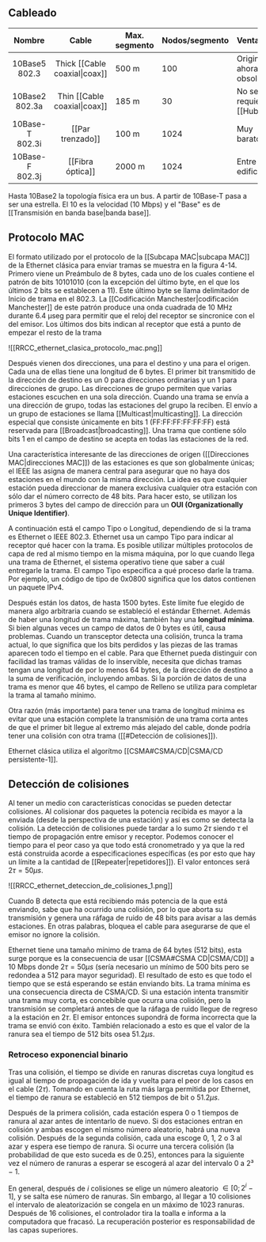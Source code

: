 ## Cableado
|        Nombre        |             Cable             | Max. segmento | Nodos/segmento | Ventajas                 |
|:--------------------:|:-----------------------------:| ------------- | -------------- | ------------------------ |
|  10Base5 <br> 802.3  | Thick [[Cable coaxial\|coax]] | 500 m         | 100            | Original, ahora obsoleta |
| 10Base2 <br> 802.3a  | Thin [[Cable coaxial\|coax]]  | 185 m         | 30             | No se requiere [[Hub]]   |
| 10Base-T <br> 802.3i |       [[Par trenzado]]        | 100 m         | 1024           | Muy barato               |
| 10Base-F <br> 802.3j |       [[Fibra óptica]]        | 2000 m        | 1024           | Entre edificios          |

Hasta 10Base2 la topología física era un bus. A partir de 10Base-T pasa a ser una estrella. El 10 es la velocidad (10 Mbps) y el "Base" es de [[Transmisión en banda base|banda base]].

## Protocolo MAC
El formato utilizado por el protocolo de la [[Subcapa MAC|subcapa MAC]] de la Ethernet clásica para enviar tramas se muestra en la figura 4-14. Primero viene un Preámbulo de 8 bytes, cada uno de los cuales contiene el patrón de bits 10101010 (con la excepción del último byte, en el que los últimos 2 bits se establecen a 11). Este último byte se llama delimitador de Inicio de trama en el 802.3. La [[Codificación Manchester|codificación Manchester]] de este patrón produce una onda cuadrada de 10 MHz durante 6.4 μseg para permitir que el reloj del receptor se sincronice con el del emisor. Los últimos dos bits indican al receptor que está a punto de empezar el resto de la trama

![[RRCC_ethernet_clasica_protocolo_mac.png]]

Después vienen dos direcciones, una para el destino y una para el origen. Cada una de ellas tiene una longitud de 6 bytes. El primer bit transmitido de la dirección de destino es un 0 para direcciones ordinarias y un 1 para direcciones de grupo. Las direcciones de grupo permiten que varias estaciones escuchen en una sola dirección. Cuando una trama se envía a una dirección de grupo, todas las estaciones del grupo la reciben. El envío a un grupo de estaciones se llama [[Multicast|multicasting]]. La dirección especial que consiste únicamente en bits 1 (FF:FF:FF:FF:FF:FF) está reservada para [[Broadcast|broadcasting]]. Una trama que contiene sólo bits 1 en el campo de destino se acepta en todas las estaciones de la red.

Una característica interesante de las direcciones de origen ([[Direcciones MAC|direcciones MAC]]) de las estaciones es que son globalmente únicas; el IEEE las asigna de manera central para asegurar que no haya dos estaciones en el mundo con la misma dirección. La idea es que cualquier estación pueda direccionar de manera exclusiva cualquier otra estación con sólo dar el número correcto de 48 bits. Para hacer esto, se utilizan los primeros 3 bytes del campo de dirección para un **OUI (Organizationally Unique Identifier)**.

A continuación está el campo Tipo o Longitud, dependiendo de si la trama es Ethernet o IEEE 802.3. Ethernet usa un campo Tipo para indicar al receptor qué hacer con la trama. Es posible utilizar múltiples protocolos de capa de red al mismo tiempo en la misma máquina, por lo que cuando llega una trama de Ethernet, el sistema operativo tiene que saber a cuál entregarle la trama. El campo Tipo especifica a qué proceso darle la trama. Por ejemplo, un código de tipo de 0x0800 significa que los datos contienen un paquete IPv4.

Después están los datos, de hasta 1500 bytes. Este límite fue elegido de manera algo arbitraria cuando se estableció el estándar Ethernet. Además de haber una longitud de trama máxima, también hay una **longitud mínima**. Si bien algunas veces un campo de datos de 0 bytes es útil, causa problemas. Cuando un transceptor detecta una colisión, trunca la trama actual, lo que significa que los bits perdidos y las piezas de las tramas aparecen todo el tiempo en el cable. Para que Ethernet pueda distinguir con facilidad las tramas válidas de lo inservible, necesita que dichas tramas tengan una longitud de por lo menos 64 bytes, de la dirección de destino a la suma de verificación, incluyendo ambas. Si la porción de datos de una trama es menor que 46 bytes, el campo de Relleno se utiliza para completar la trama al tamaño mínimo.

Otra razón (más importante) para tener una trama de longitud mínima es evitar que una estación complete la transmisión de una trama corta antes de que el primer bit llegue al extremo más alejado del cable, donde podría tener una colisión con otra trama ([[#Detección de colisiones]]).

Ethernet clásica utiliza el algorítmo [[CSMA#CSMA/CD|CSMA/CD persistente-1]].

## Detección de colisiones
Al tener un medio con características conocidas se pueden detectar colisiones. Al colisionar dos paquetes la potencia recibida es mayor a la enviada (desde la perspectiva de una estación) y así es como se detecta la colisión. La detección de colisiones puede tardar a lo sumo $2\tau$ siendo $\tau$ el tiempo de propagación entre emisor y receptor. Podemos conocer el tiempo para el peor caso ya que todo está cronometrado y ya que la red está construida acorde a especificaciones específicas (es por esto que hay un límite a la cantidad de [[Repeater|repetidores]]). El valor entonces será $2\tau = 50 \mu s$.

![[RRCC_ethernet_deteccion_de_colisiones_1.png]]

Cuando B detecta que está recibiendo más potencia de la que está enviando, sabe que ha ocurrido una colisión, por lo que aborta su transmisión y genera una ráfaga de ruido de 48 bits para avisar a las demás estaciones. En otras palabras, bloquea el cable para asegurarse de que el emisor no ignore la colisión.

Ethernet tiene una tamaño mínimo de trama de 64 bytes (512 bits), esta surge porque es la consecuencia de usar [[CSMA#CSMA CD|CSMA/CD]] a 10 Mbps donde $2\tau = 50 \mu s$ (sería necesario un mínimo de 500 bits pero se redondea a 512 para mayor seguridad). El resultado de esto es que todo el tiempo que se está esperando se están enviando bits. La trama mínima es una consecuencia directa de CSMA/CD. Si una estación intenta transmitir una trama muy corta, es concebible que ocurra una colisión, pero la transmisión se completará antes de que la ráfaga de ruido llegue de regreso a la estación en $2\tau$. El emisor entonces supondrá de forma incorrecta que la trama se envió con éxito. También relacionado a esto es que el valor de la ranura sea el tiempo de 512 bits osea $51.2 \mu s$.

### Retroceso exponencial binario
Tras una colisión, el tiempo se divide en ranuras discretas cuya longitud es igual al tiempo de propagación de ida y vuelta para el peor de los casos en el cable ($2\tau$). Tomando en cuenta la ruta más larga permitida por Ethernet, el tiempo de ranura se estableció en 512 tiempos de bit o $51.2 \mu s$.

Después de la primera colisión, cada estación espera 0 o 1 tiempos de ranura al azar antes de intentarlo de nuevo. Si dos estaciones entran en colisión y ambas escogen el mismo número aleatorio, habrá una nueva colisión. Después de la segunda colisión, cada una escoge 0, 1, 2 o 3 al azar y espera ese tiempo de ranura. Si ocurre una tercera colisión (la probabilidad de que esto suceda es de 0.25), entonces para la siguiente vez el número de ranuras a esperar se escogerá al azar del intervalo 0 a 2³ − 1.

En general, después de $i$ colisiones se elige un número aleatorio $\in [0; 2^i-1]$, y se salta ese número de ranuras. Sin embargo, al llegar a 10 colisiones el intervalo de aleatorización se congela en un máximo de 1023 ranuras. Después de 16 colisiones, el controlador tira la toalla e informa a la computadora que fracasó. La recuperación posterior es responsabilidad de las capas superiores.